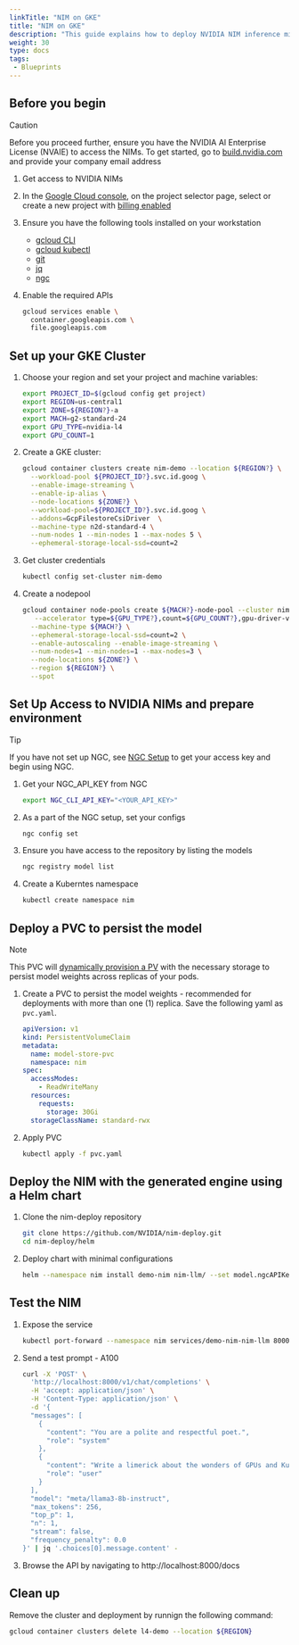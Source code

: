 ```yaml
---
linkTitle: "NIM on GKE"
title: "NIM on GKE"
description: "This guide explains how to deploy NVIDIA NIM inference microservices on a Google Kubernetes Engine (GKE) cluster, requiring an NVIDIA AI Enterprise License for access to the models. It details the process of setting up a GKE cluster with GPU-enabled nodes, configuring access to the NVIDIA NGC registry, and deploying a NIM using a Helm chart with persistent storage. Finally, it demonstrates how to test the deployed NIM service by sending a sample prompt and verifying the response, ensuring the inference microservice is functioning correctly."
weight: 30
type: docs
tags:
 - Blueprints
---
```

## Before you begin

> [!CAUTION]
> Before you proceed further, ensure you have the NVIDIA AI Enterprise License (NVAIE) to access the NIMs.  To get started, go to [build.nvidia.com](https://build.nvidia.com/explore/discover?signin=true) and provide your company email address

1. Get access to NVIDIA NIMs

2. In the [Google Cloud console](https://console.cloud.google.com), on the project selector page, select or create a new project with [billing enabled](https://cloud.google.com/billing/docs/how-to/verify-billing-enabled#console)

3. Ensure you have the following tools installed on your workstation
   * [gcloud CLI](https://cloud.google.com/sdk/docs/install)
   * [gcloud kubectl](https://cloud.google.com/kubernetes-engine/docs/how-to/cluster-access-for-kubectl#install_kubectl)
   * [git](https://git-scm.com/book/en/v2/Getting-Started-Installing-Git)
   * [jq](https://jqlang.github.io/jq/)
   * [ngc](https://ngc.nvidia.com/setup)

4. Enable the required APIs
   ```bash
   gcloud services enable \
     container.googleapis.com \
     file.googleapis.com
   ```

## Set up your GKE Cluster

1. Choose your region and set your project and machine variables:
	```bash
	export PROJECT_ID=$(gcloud config get project)
	export REGION=us-central1
	export ZONE=${REGION?}-a
	export MACH=g2-standard-24
	export GPU_TYPE=nvidia-l4
	export GPU_COUNT=1
	```	


1. Create a GKE cluster:
	```bash
	gcloud container clusters create nim-demo --location ${REGION?} \
	  --workload-pool ${PROJECT_ID?}.svc.id.goog \
	  --enable-image-streaming \
	  --enable-ip-alias \
	  --node-locations ${ZONE?} \
	  --workload-pool=${PROJECT_ID?}.svc.id.goog \
	  --addons=GcpFilestoreCsiDriver  \
	  --machine-type n2d-standard-4 \
	  --num-nodes 1 --min-nodes 1 --max-nodes 5 \
	  --ephemeral-storage-local-ssd=count=2
	```

1. Get cluster credentials
   ```bash
   kubectl config set-cluster nim-demo
   ```

1. Create a nodepool
	```bash
	gcloud container node-pools create ${MACH?}-node-pool --cluster nim-demo \
	   --accelerator type=${GPU_TYPE?},count=${GPU_COUNT?},gpu-driver-version=latest \
	  --machine-type ${MACH?} \
	  --ephemeral-storage-local-ssd=count=2 \
	  --enable-autoscaling --enable-image-streaming \
	  --num-nodes=1 --min-nodes=1 --max-nodes=3 \
	  --node-locations ${ZONE?} \
	  --region ${REGION?} \
	  --spot
	```


## Set Up Access to NVIDIA NIMs and prepare environment

> [!TIP]
> If you have not set up NGC, see [NGC Setup](https://ngc.nvidia.com/setup) to get your access key and begin using NGC.

1. Get your NGC_API_KEY from NGC
   ```bash
   export NGC_CLI_API_KEY="<YOUR_API_KEY>"
   ```	

2. As a part of the NGC setup, set your configs
	```bash
	ngc config set
	```

3. Ensure you have access to the repository by listing the models
	```bash
	ngc registry model list
	```

4. Create a Kuberntes namespace
	```bash
	kubectl create namespace nim
	```

## Deploy a PVC to persist the model
> [!NOTE]
> This PVC will [dynamically provision a PV](https://cloud.google.com/kubernetes-engine/docs/concepts/persistent-volumes#dynamic_provisioning) with the necessary storage to persist model weights across replicas of your pods.

1. Create a PVC to persist the model weights - recommended for deployments with more than one (1) replica.  Save the following yaml as `pvc.yaml`.
	```yaml
	apiVersion: v1
	kind: PersistentVolumeClaim
	metadata:
	  name: model-store-pvc
	  namespace: nim
	spec:
	  accessModes:
	    - ReadWriteMany
	  resources:
	    requests:
	      storage: 30Gi
	  storageClassName: standard-rwx
	```

2. Apply PVC
	```bash
	kubectl apply -f pvc.yaml
	```
	
## Deploy the NIM with the generated engine using a Helm chart

1. Clone the nim-deploy repository
	```bash
	git clone https://github.com/NVIDIA/nim-deploy.git
	cd nim-deploy/helm
	```

2. Deploy chart with minimal configurations
	```bash
	helm --namespace nim install demo-nim nim-llm/ --set model.ngcAPIKey=$NGC_CLI_API_KEY --set persistence.enabled=true --set persistence.existingClaim=model-store-pvc
	```

## Test the NIM
1. Expose the service
	```bash
	kubectl port-forward --namespace nim services/demo-nim-nim-llm 8000
	```

2. Send a test prompt - A100
	```bash
	curl -X 'POST' \
	  'http://localhost:8000/v1/chat/completions' \
	  -H 'accept: application/json' \
	  -H 'Content-Type: application/json' \
	  -d '{
	  "messages": [
	    {
	      "content": "You are a polite and respectful poet.",
	      "role": "system"
	    },
	    {
	      "content": "Write a limerick about the wonders of GPUs and Kubernetes?",
	      "role": "user"
	    }
	  ],
	  "model": "meta/llama3-8b-instruct",
	  "max_tokens": 256,
	  "top_p": 1,
	  "n": 1,
	  "stream": false,
	  "frequency_penalty": 0.0
	}' | jq '.choices[0].message.content' -
	```

3. Browse the API by navigating to http://localhost:8000/docs

## Clean up

Remove the cluster and deployment by runnign the following command:
```bash
gcloud container clusters delete l4-demo --location ${REGION} 
```
